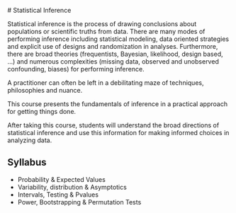 # Statistical Inference

Statistical inference is the process of drawing conclusions about populations or scientific truths from data. There are many modes of performing inference including statistical modeling, data oriented strategies and explicit use of designs and randomization in analyses. Furthermore, there are broad theories (frequentists, Bayesian, likelihood, design based, …) and numerous complexities (missing data, observed and unobserved confounding, biases) for performing inference. 

A practitioner can often be left in a debilitating maze of techniques, philosophies and nuance. 

This course presents the fundamentals of inference in a practical approach for getting things done. 

After taking this course, students will understand the broad directions of statistical inference and use this information for making informed choices in analyzing data.

## Syllabus

* Probability & Expected Values
* Variability, distribution & Asymptotics
* Intervals, Testing & Pvalues
* Power, Bootstrapping & Permutation Tests